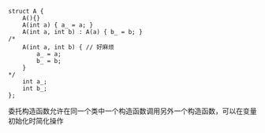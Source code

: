 ```
struct A {
    A(){}
    A(int a) { a_ = a; }
    A(int a, int b) : A(a) { b_ = b; }
/*
    A(int a, int b) { // 好麻烦
        a_ = a;
        b_ = b;
    }
*/
    int a_;
    int b_;
};
```
委托构造函数允许在同一个类中一个构造函数调用另外一个构造函数，可以在变量初始化时简化操作